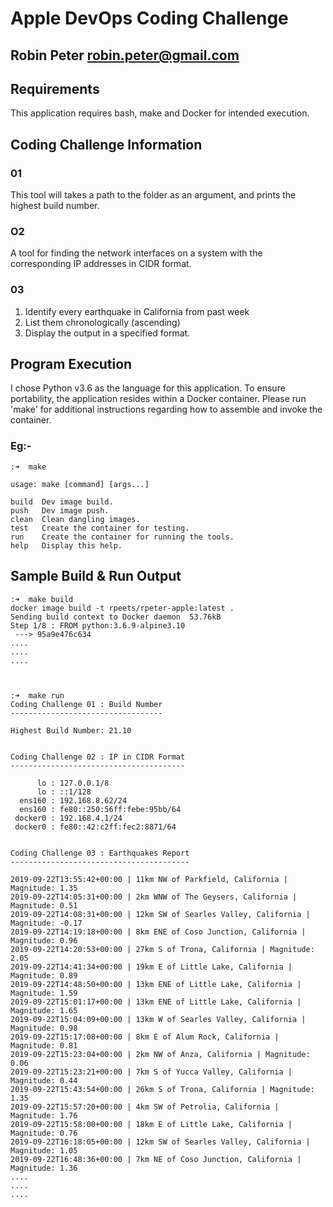 # Apple DevOps Coding Challenge
## Robin Peter <robin.peter@gmail.com>


## Requirements
This application requires bash, make and Docker for intended execution.


## Coding Challenge Information
### 01
This tool will takes a path to the folder as an argument, 
and prints the highest build number.

### O2
A tool for finding the network interfaces on a system with
the corresponding IP addresses in CIDR format. 

### 03
1. Identify every earthquake in California from past week
2. List them chronologically (ascending)
3. Display the output in a specified format.


## Program Execution
I chose Python v3.6 as the language for this application. To ensure portability,
the application resides within a Docker container. Please run 'make' for
additional instructions regarding how to assemble and invoke the container.

### Eg:-
```
:➜  make

usage: make [command] [args...]

build  Dev image build.
push   Dev image push.
clean  Clean dangling images.
test   Create the container for testing.
run    Create the container for running the tools.
help   Display this help.
```

## Sample Build & Run Output
```
:➜  make build
docker image build -t rpeets/rpeter-apple:latest .
Sending build context to Docker daemon  53.76kB
Step 1/8 : FROM python:3.6.9-alpine3.10
 ---> 95a9e476c634
....
....
....



:➜  make run
Coding Challenge 01 : Build Number
----------------------------------

Highest Build Number: 21.10


Coding Challenge 02 : IP in CIDR Format
---------------------------------------

      lo : 127.0.0.1/8
      lo : ::1/128
  ens160 : 192.168.8.62/24
  ens160 : fe80::250:56ff:febe:95bb/64
 docker0 : 192.168.4.1/24
 docker0 : fe80::42:c2ff:fec2:8871/64


Coding Challenge 03 : Earthquakes Report
----------------------------------------

2019-09-22T13:55:42+00:00 | 11km NW of Parkfield, California | Magnitude: 1.35
2019-09-22T14:05:31+00:00 | 2km WNW of The Geysers, California | Magnitude: 0.51
2019-09-22T14:08:31+00:00 | 12km SW of Searles Valley, California | Magnitude: -0.17
2019-09-22T14:19:18+00:00 | 8km ENE of Coso Junction, California | Magnitude: 0.96
2019-09-22T14:20:53+00:00 | 27km S of Trona, California | Magnitude: 2.05
2019-09-22T14:41:34+00:00 | 19km E of Little Lake, California | Magnitude: 0.89
2019-09-22T14:48:50+00:00 | 13km ENE of Little Lake, California | Magnitude: 1.59
2019-09-22T15:01:17+00:00 | 13km ENE of Little Lake, California | Magnitude: 1.65
2019-09-22T15:04:09+00:00 | 13km W of Searles Valley, California | Magnitude: 0.98
2019-09-22T15:17:08+00:00 | 8km E of Alum Rock, California | Magnitude: 0.81
2019-09-22T15:23:04+00:00 | 2km NW of Anza, California | Magnitude: 0.06
2019-09-22T15:23:21+00:00 | 7km S of Yucca Valley, California | Magnitude: 0.44
2019-09-22T15:43:54+00:00 | 26km S of Trona, California | Magnitude: 1.35
2019-09-22T15:57:20+00:00 | 4km SW of Petrolia, California | Magnitude: 1.76
2019-09-22T15:58:00+00:00 | 18km E of Little Lake, California | Magnitude: 0.76
2019-09-22T16:18:05+00:00 | 12km SW of Searles Valley, California | Magnitude: 1.05
2019-09-22T16:48:36+00:00 | 7km NE of Coso Junction, California | Magnitude: 1.36
....
....
....
```
